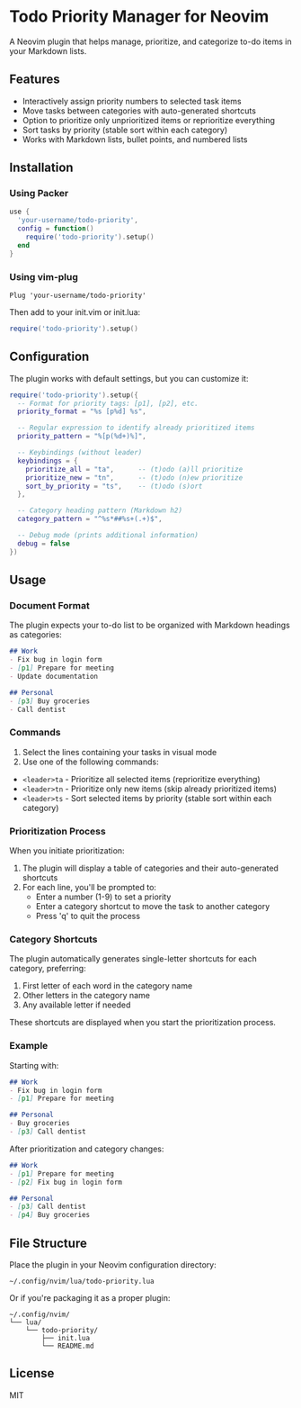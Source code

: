 # Todo Priority Manager for Neovim

A Neovim plugin that helps manage, prioritize, and categorize to-do items in your Markdown lists.

## Features

- Interactively assign priority numbers to selected task items
- Move tasks between categories with auto-generated shortcuts
- Option to prioritize only unprioritized items or reprioritize everything
- Sort tasks by priority (stable sort within each category)
- Works with Markdown lists, bullet points, and numbered lists

## Installation

### Using Packer

```lua
use {
  'your-username/todo-priority',
  config = function()
    require('todo-priority').setup()
  end
}
```

### Using vim-plug

```vim
Plug 'your-username/todo-priority'
```

Then add to your init.vim or init.lua:

```lua
require('todo-priority').setup()
```

## Configuration

The plugin works with default settings, but you can customize it:

```lua
require('todo-priority').setup({
  -- Format for priority tags: [p1], [p2], etc.
  priority_format = "%s [p%d] %s",

  -- Regular expression to identify already prioritized items
  priority_pattern = "%[p(%d+)%]",

  -- Keybindings (without leader)
  keybindings = {
    prioritize_all = "ta",      -- (t)odo (a)ll prioritize
    prioritize_new = "tn",      -- (t)odo (n)ew prioritize
    sort_by_priority = "ts",    -- (t)odo (s)ort
  },

  -- Category heading pattern (Markdown h2)
  category_pattern = "^%s*##%s+(.+)$",

  -- Debug mode (prints additional information)
  debug = false
})
```

## Usage

### Document Format

The plugin expects your to-do list to be organized with Markdown headings as categories:

```markdown
## Work
- Fix bug in login form
- [p1] Prepare for meeting
- Update documentation

## Personal
- [p3] Buy groceries
- Call dentist
```

### Commands

1. Select the lines containing your tasks in visual mode
2. Use one of the following commands:

- `<leader>ta` - Prioritize all selected items (reprioritize everything)
- `<leader>tn` - Prioritize only new items (skip already prioritized items)
- `<leader>ts` - Sort selected items by priority (stable sort within each category)

### Prioritization Process

When you initiate prioritization:

1. The plugin will display a table of categories and their auto-generated shortcuts
2. For each line, you'll be prompted to:
   - Enter a number (1-9) to set a priority
   - Enter a category shortcut to move the task to another category
   - Press 'q' to quit the process

### Category Shortcuts

The plugin automatically generates single-letter shortcuts for each category, preferring:
1. First letter of each word in the category name
2. Other letters in the category name
3. Any available letter if needed

These shortcuts are displayed when you start the prioritization process.

### Example

Starting with:
```markdown
## Work
- Fix bug in login form
- [p1] Prepare for meeting

## Personal
- Buy groceries
- [p3] Call dentist
```

After prioritization and category changes:
```markdown
## Work
- [p1] Prepare for meeting
- [p2] Fix bug in login form

## Personal
- [p3] Call dentist
- [p4] Buy groceries
```

## File Structure

Place the plugin in your Neovim configuration directory:

```
~/.config/nvim/lua/todo-priority.lua
```

Or if you're packaging it as a proper plugin:

```
~/.config/nvim/
└── lua/
    └── todo-priority/
        ├── init.lua
        └── README.md
```

## License

MIT

